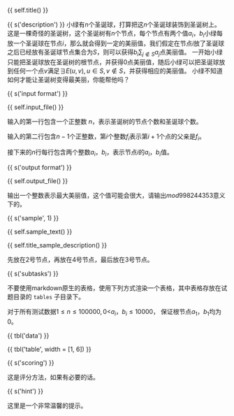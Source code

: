 {{ self.title() }}

{{ s('description') }}
小绿有$n$个圣诞球，打算把这$n$个圣诞球装饰到圣诞树上。 这是一棵奇怪的圣诞树，这个圣诞树有$n$个节点，每个节点有两个值$a_{i}$，$b_{i}$小绿每放一个圣诞球在节点$i$，那么就会得到一定的美丽值，我们假定在节点$i$放了圣诞球之后已经放有圣诞球节点集合为$S$，则可以获得$b_{i}$$\sum_{j\notin{S}}$$a_{j}$点美丽值。 一开始小绿只能把圣诞球放在圣诞树的根节点，并获得$0$点美丽值，随后小绿可以把圣诞球放到任何一个点$v$满足${\exists}$$E(u,v),u\in{S},v\notin{S}$，并获得相应的美丽值。 小绿不知道如何才能让圣诞树变得最美丽，你能帮他吗？




{{ s('input format') }}

{{ self.input_file() }}

输入的第一行包含一个正整数 $n$，表示圣诞树的节点个数和圣诞球个数。

输入的第二行包含$n-1$个正整数，第$i$个整数$f_{i}$表示第$i+1$个点的父亲是$f_{i}$。 

接下来的$n$行每行包含两个整数$a_{i}$，$b_{i}$，表示节点$i$的$a_{i}$，$b_{i}$值。

{{ s('output format') }}

{{ self.output_file() }}

输出一个整数表示最大美丽值，这个值可能会很大，请输出$mod998244353$意义下的。


{{ s('sample', 1) }}

{{ self.sample_text() }}

{{ self.title_sample_description() }}

先放在2号节点，再放在4号节点，最后放在3号节点。 

{{ s('subtasks') }}

不要使用markdown原生的表格，使用下列方式渲染一个表格，其中表格存放在试题目录的 `tables` 子目录下。

对于所有测试数据$1 \leq n \leq 100000 ,0<$$a_{i}$，$b_{i}$$\leq 10000$，
保证根节点$a_{1}$，$b_{1}$均为0。


{{ tbl('data') }}

{{ tbl('table', width = [1, 6]) }}



{{ s('scoring') }}

这是评分方法，如果有必要的话。

{{ s('hint') }}

这里是一个非常温馨的提示。